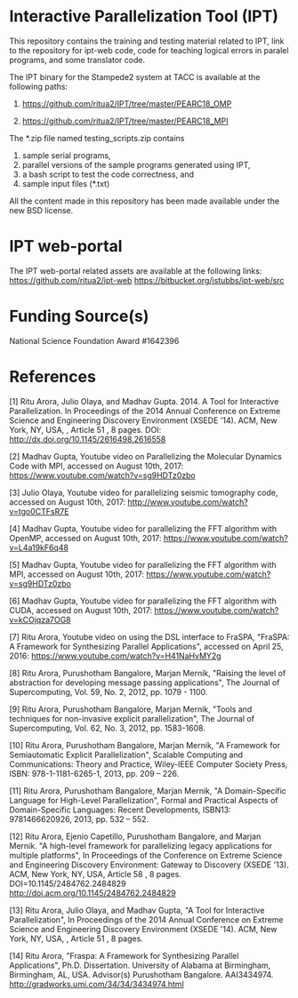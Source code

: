 # Interactive Parallelization Tool (IPT)

This repository contains the training and testing material related to IPT, link to the repository for ipt-web code, code for teaching logical errors in paralel programs, and some translator code.

The IPT binary for the Stampede2 system at TACC is available at the following paths:
1) https://github.com/ritua2/IPT/tree/master/PEARC18_OMP

2) https://github.com/ritua2/IPT/tree/master/PEARC18_MPI

The *.zip file named testing_scripts.zip contains 
1) sample serial programs, 
2) parallel versions of the sample programs generated using IPT, 
3) a bash script to test the code correctness, and 
4) sample input files (*.txt)

All the content made in this repository has been made available under the new BSD license.

# IPT web-portal 
The IPT web-portal related assets are available at the following links:
https://github.com/ritua2/ipt-web 
https://bitbucket.org/jstubbs/ipt-web/src

# Funding Source(s)
National Science Foundation Award #1642396



# References

[1] Ritu Arora, Julio Olaya, and Madhav Gupta. 2014. A Tool for Interactive Parallelization. In Proceedings of the 2014 Annual Conference on Extreme Science and Engineering Discovery Environment (XSEDE '14). ACM, New York, NY, USA, , Article 51 , 8 pages. DOI: http://dx.doi.org/10.1145/2616498.2616558

[2] Madhav Gupta, Youtube video on Parallelizing the Molecular Dynamics Code with MPI, accessed on August 10th, 2017: https://www.youtube.com/watch?v=sg9HDTz0zbo

[3] Julio Olaya, Youtube video for parallelizing seismic tomography code, accessed on August 10th, 2017: http://www.youtube.com/watch?v=tgo0CTFsR7E

[4] Madhav Gupta, Youtube video for parallelizing the FFT algorithm with OpenMP, accessed on August 10th, 2017: https://www.youtube.com/watch?v=L4a19kF6q48

[5] Madhav Gupta, Youtube video for parallelizing the FFT algorithm with MPI, accessed on August 10th, 2017: https://www.youtube.com/watch?v=sg9HDTz0zbo

[6] Madhav Gupta, Youtube video for parallelizing the FFT algorithm with CUDA, accessed on August 10th, 2017: https://www.youtube.com/watch?v=kCOjqza7OG8

[7] Ritu Arora, Youtube video on using the DSL interface to FraSPA, "FraSPA: A Framework for Synthesizing Parallel Applications", accessed on April 25, 2016: https://www.youtube.com/watch?v=H41NaHvMY2g

[8] Ritu Arora, Purushotham Bangalore, Marjan Mernik, "Raising the level of abstraction for developing message passing applications", The Journal of Supercomputing, Vol. 59, No. 2, 2012, pp. 1079 - 1100.

[9] Ritu Arora, Purushotham Bangalore, Marjan Mernik, "Tools and techniques for non-invasive explicit parallelization", The Journal of Supercomputing, Vol. 62, No. 3, 2012, pp. 1583-1608.

[10] Ritu Arora, Purushotham Bangalore, Marjan Mernik, "A Framework for Semiautomatic Explicit Parallelization", Scalable Computing and Communications: Theory and Practice, Wiley-IEEE Computer Society Press, ISBN: 978-1-1181-6265-1, 2013, pp. 209 – 226.

[11] Ritu Arora, Purushotham Bangalore, Marjan Mernik, "A Domain-Specific Language for High-Level Parallelization", Formal and Practical Aspects of Domain-Specific Languages: Recent Developments, ISBN13: 9781466620926, 2013, pp. 532 – 552.

[12] Ritu Arora, Ejenio Capetillo, Purushotham Bangalore, and Marjan Mernik. "A high-level framework for parallelizing legacy applications for multiple platforms", In Proceedings of the Conference on Extreme Science and Engineering Discovery Environment: Gateway to Discovery (XSEDE '13). ACM, New York, NY, USA, Article 58 , 8 pages. DOI=10.1145/2484762.2484829 http://doi.acm.org/10.1145/2484762.2484829

[13] Ritu Arora, Julio Olaya, and Madhav Gupta, "A Tool for Interactive Parallelization", In Proceedings of the 2014 Annual Conference on Extreme Science and Engineering Discovery Environment (XSEDE '14). ACM, New York, NY, USA, , Article 51 , 8 pages.

[14] Ritu Arora, "Fraspa: A Framework for Synthesizing Parallel Applications", Ph.D. Dissertation. University of Alabama at Birmingham, Birmingham, AL, USA. Advisor(s) Purushotham Bangalore. AAI3434974. http://gradworks.umi.com/34/34/3434974.html

